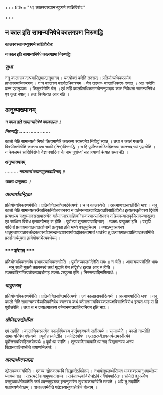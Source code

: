 +++
title = "१२ कालस्वरूपानभ्युपगमे साक्षिविरोधः"

+++


## न काल इति सामान्यनिषेधे कालगप्रमा निरुणद्धि

**कालस्वरूपानभ्युपगमे साक्षिविरोधः**

**न काल इति सामान्यनिषेधे कालगप्रमा निरुणद्धि**

### ***सुधा***

ननु कालाभावादाश्रयासिद्धमाद्यानुमानम् । यदत्रोक्तं कदेति तदसत् । प्रतियोग्यधिकरणमेव ह्यभावस्याधिकरणम् । न च कालस्य कालोऽधिकरणम् । येन तदभावः कालाधिकरणः स्यात् । अतः कदेति प्रश्न एवानुपपन्नः । किमुत्तरेणेति चेत् । एवं तर्हि कालविमधिकरणत्वेनानुपादाय कालं निषेधता सामान्यनिषेध एव कृतः स्यात् । ततः किमित्यत आह नेति ।

## **अनुव्याख्यानम्**

***न काल इति सामान्यनिषेधे कालगप्रमा ॥***

***निरुणद्धि ....... ....... .......***

कालो नेति सामान्यतो निषेधे क्रियमाणेहि कालस्य स्वरूपमेव निषिद्धं स्यात् । तथा च कालं गच्छति विषयीकरोतीति कालगा प्रमा साक्षी (निरु)विरुणद्धि । स हि पूर्वोत्तरकोटिरहिततया कालसद्भावं गृह्णातीति । न केवलमयं साक्षिविरोधो विज्ञानवादिनः किं नाम पूर्वाभ्यां सह त्रयाणां चेत्याह समश्चेति ।

**अनुव्याख्यानम्**

***......... समश्चायं त्रयाणामुक्तवादिनाम् ॥***

***उक्ताः प्रत्युक्ताः ।***

### ***वाक्यार्थचन्द्रिका***

प्रतियोग्यधिकरणमेवेति । प्रतियोपिप्रसक्तिमदेवेत्यर्थः ॥ च न कालस्येति । आत्माश्रयप्रसक्तेरिति भावः । ननु कालो नेति सामान्यतस्त्रैकालिकनिषेधवचनस्य न वर्तमानमात्रग्राहिप्रत्यक्षविसाक्षिविरोध इत्यतस्तृतीयस्य द्वितीये प्रत्यक्षस्य चाक्षुषमानससाधारण्येन वर्तमानमात्रग्राहित्वनिराकरणात्साक्षिणश्च तन्नियमस्यासकृन्निराकरणाद्युक्त एव साक्षिणा विरोध इत्याशयेनाह स हीति । पूर्वाभ्यां शून्यमायावादिभ्याम् । उक्ताः प्रत्युक्ता इति । यद्यपि वादिनां प्रत्याख्यायातत्वप्रदर्शनार्थं प्रत्युक्ता इति भाष्ये वक्तुमुचितम् । तथाऽप्युपसर्गस्य धातुगतशक्यतावच्छेदकत्वरूपोपसन्दानत्वापरपर्यायद्योतकत्वमात्रं धातोरेव तु प्रत्याख्यातत्वप्रतिपादकत्वमिति प्रदर्शनार्थमुक्ता इत्येवोक्तमित्यवधेयम् ।

### ***परिमल ***

प्रतियोग्यधिकरणमेव ह्यभावस्याधिकरणमिति । पूर्वोत्तरकालभेदेनेति भावः ॥ न चेति । आमाश्रयापत्तेरिति भावः । ननु साक्षी मुक्तौ कालसत्त्वं कथं गृह्णाति येन तद्विरोध इत्यत आह स हीति । उक्तवादिनामित्यत्रोक्तपदार्थमाह उक्ताः प्रत्युक्ता इति । निरस्तवादिनामित्यर्थः ।

### ***यादुपत्यम्***

प्रतियोग्यधिकरणमेवेति । प्रतियोगिप्रसक्तिमदित्यर्थः । एवं कालप्रसक्तेरित्यर्थः । आत्माश्रयादिति भावः । ननु कालो नेति सामान्यतस्त्रैकालिकनिषेध वचनस्य कथं वर्तमानमात्रविषयकप्रत्यक्षविसाक्षिविरोध इत्यत आह स हि पूर्वोत्तरेति । तथा च न प्रत्यक्षमात्रस्य वर्तमानमात्रग्राहित्वनियम इति भावः ।

### ***श्रीनिवासतीर्थीया***

एवं तर्हीति । कालाधिकरणत्वेन कालनिषेधस्य कर्तुमशक्यत्वे सतीत्यर्थः ॥ सामान्येति । कालो नास्तीति सामान्यनिषेध एवेत्यर्थः ॥ पूर्वोत्तरकोटीति । कोटिरवधिः । एतदारभ्यैतावत्पर्यन्तमस्तीत्येवं पूर्वोत्तरावधिरहिततयेत्यर्थः ॥ पूर्वाभ्यां सहेति । शून्यवादिमायावादिभ्यां सह विद्यमानस्य अस्य विज्ञानवादिनश्चेति त्रयाणामित्यर्थः ।

### ***वाक्यार्थरत्नमाला***

द्योतकत्वमात्रमिति । एतच्च द्योतकत्वमपि सिद्धान्तेऽभिप्रेतम् । नभावोनुपलब्धेरित्यत्र भावशब्दस्यानुभवार्थतया व्याख्यानात् । तत्रत्यटीकायामुपपादनाच्च । तर्कताण्डवाविरोधोऽपि तत्रैवोपपादितः । समिति ह्युपसर्गेण परमुख्यार्थतोच्यतेति क्रमं वदन्तमुपशब्द इत्यनुसारेण तु वाचकत्वमेवेति लभ्यते । अपि तु तदपीति पक्षाश्रयणेनोक्तम् । वाचकत्वमेवेति पक्षेऽस्यानुपपत्तेरिति बोध्यम् ।


